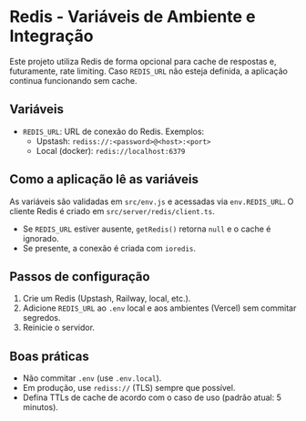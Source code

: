 # Redis - Variáveis de Ambiente e Integração

Este projeto utiliza Redis de forma opcional para cache de respostas e, futuramente, rate limiting. Caso `REDIS_URL` não esteja definida, a aplicação continua funcionando sem cache.

## Variáveis

- `REDIS_URL`: URL de conexão do Redis. Exemplos:
  - Upstash: `rediss://:<password>@<host>:<port>`
  - Local (docker): `redis://localhost:6379`

## Como a aplicação lê as variáveis

As variáveis são validadas em `src/env.js` e acessadas via `env.REDIS_URL`. O cliente Redis é criado em `src/server/redis/client.ts`.

- Se `REDIS_URL` estiver ausente, `getRedis()` retorna `null` e o cache é ignorado.
- Se presente, a conexão é criada com `ioredis`.

## Passos de configuração

1. Crie um Redis (Upstash, Railway, local, etc.).
2. Adicione `REDIS_URL` ao `.env` local e aos ambientes (Vercel) sem commitar segredos.
3. Reinicie o servidor.

## Boas práticas

- Não commitar `.env` (use `.env.local`).
- Em produção, use `rediss://` (TLS) sempre que possível.
- Defina TTLs de cache de acordo com o caso de uso (padrão atual: 5 minutos).